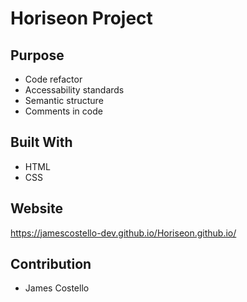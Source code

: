 # Horiseon Project

## Purpose
* Code refactor
* Accessability standards
* Semantic structure
* Comments in code

## Built With
* HTML
* CSS

## Website
https://jamescostello-dev.github.io/Horiseon.github.io/

## Contribution
* James Costello
